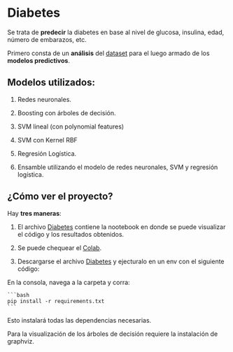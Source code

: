 # Diabetes
Se trata de **predecir** la diabetes en base al nivel de glucosa, insulina, edad, número de embarazos, etc.

Primero consta de un **análisis** del [dataset](https://github.com/LautaroOchotorena/Diabetes/blob/master/diabetes.csv) para el luego armado de los **modelos predictivos**.

## Modelos utilizados:

1. Redes neuronales.

2. Boosting con árboles de decisión.

3. SVM lineal (con polynomial features)

4. SVM con Kernel RBF

5. Regresión Logística.

6. Ensamble utilizando el modelo de redes neuronales, SVM y regresión logística.

## ¿Cómo ver el proyecto?

Hay **tres maneras**:

1. El archivo [Diabetes](https://github.com/LautaroOchotorena/Diabetes/blob/master/diabetes.csv) contiene la nootebook en donde se puede visualizar el código y los resultados obtenidos.

2. Se puede chequear el [Colab](https://colab.research.google.com/drive/1POTSqMkTs5cnioWX-Asejc1yMX1R39QO?usp=sharing).

3. Descargarse el archivo [Diabetes](https://github.com/LautaroOchotorena/Diabetes/blob/master/diabetes.csv) y ejecturalo en un env con el siguiente código:

En la consola, navega a la carpeta y corra:

    ```bash
    pip install -r requirements.txt
    ```

Esto instalará todas las dependencias necesarias.

Para la visualización de los árboles de decisión requiere la instalación de graphviz.